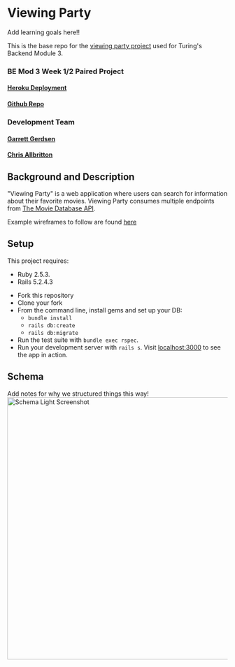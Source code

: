 # Viewing Party
Add learning goals here!! 

This is the base repo for the [viewing party project](https://backend.turing.io/module3/projects/viewing_party) used for Turing's Backend Module 3.

### BE Mod 3 Week 1/2 Paired Project

#### [Heroku Deployment](http://viewing-party-paired.herokuapp.com)
#### [Github Repo](https://github.com/Callbritton/viewing_party/)

### Development Team

#### [Garrett Gerdsen](https://github.com/ggerdsen)
#### [Chris Allbritton](https://github.com/Callbritton)

## Background and Description

"Viewing Party" is a web application where users can search for information about their favorite movies. Viewing Party consumes multiple endpoints from [The Movie Database API](https://developers.themoviedb.org/3/getting-started/introduction).

Example wireframes to follow are found [here](https://backend.turing.io/module3/projects/viewing_party/wireframes)

## Setup

This project requires: 
- Ruby 2.5.3.
- Rails 5.2.4.3


* Fork this repository
* Clone your fork
* From the command line, install gems and set up your DB:
    * `bundle install`
    * `rails db:create`
    * `rails db:migrate`
* Run the test suite with `bundle exec rspec`. 
* Run your development server with `rails s`. Visit [localhost:3000](http://localhost:3000) to see the app in action.

## Schema
Add notes for why we structured things this way!
<img width="800" height="600" alt="Schema Light Screenshot" src="https://github.com/ggerdsen/monster_shop_2005/blob/main/app/assets/images/monster_shop_group_schema_light0.png?raw=true">



